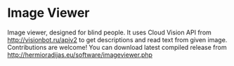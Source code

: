 # Image Viewer
Image viewer, designed for blind people.
It uses Cloud Vision API from http://visionbot.ru/apiv2 to get descriptions and read text from given image.
Contributions are welcome!
You can download latest compiled release from
http://hermioradijas.eu/software/imageviewer.php
